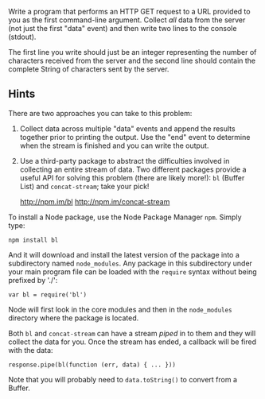 Write a program that performs an HTTP GET request to a URL provided to
you as the first command-line argument. Collect *all* data from the
server (not just the first "data" event) and then write two lines to
the console (stdout).

The first line you write should just be an integer representing the
number of characters received from the server and the second line
should contain the complete String of characters sent by the server.


## Hints

There are two approaches you can take to this problem: 

1. Collect data across multiple "data" events and append the results
together prior to printing the output. Use the "end" event to
determine when the stream is finished and you can write the output.

2. Use a third-party package to abstract the difficulties involved in
collecting an entire stream of data. Two different packages provide a
useful API for solving this problem (there are likely more!):
`bl` (Buffer List) and `concat-stream`; take your pick!

    http://npm.im/bl
    http://npm.im/concat-stream

To install a Node package, use the Node Package Manager `npm`. Simply
type:

    npm install bl

And it will download and install the latest version of the package
into a subdirectory named `node_modules`. Any package in this
subdirectory under your main program file can be loaded with the
`require` syntax without being prefixed by './':

    var bl = require('bl')

Node will first look in the core modules and then in the `node_modules` directory where the package is located.

Both `bl` and `concat-stream` can have a stream *piped* in to them
and they will collect the data for you. Once the stream has ended, a
callback will be fired with the data:

    response.pipe(bl(function (err, data) { ... }))

Note that you will probably need to `data.toString()` to convert from
a Buffer.
